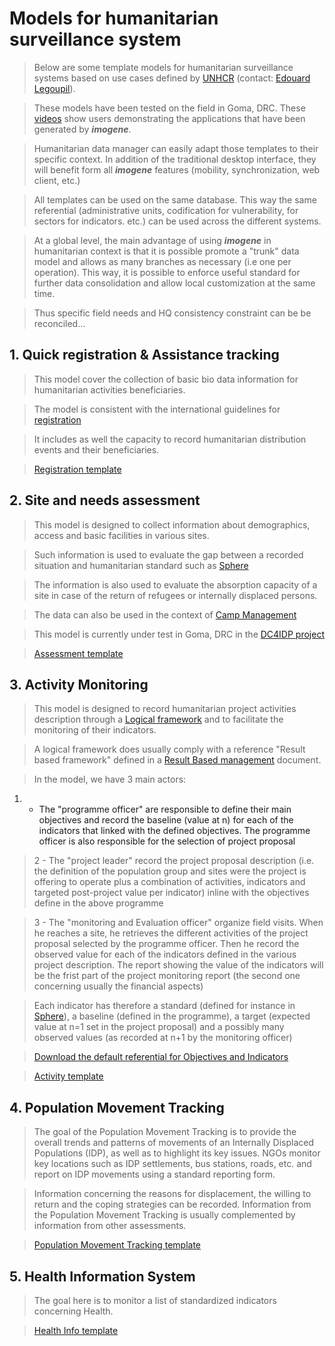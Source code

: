 

# Models for humanitarian surveillance system #

> Below are some template models for humanitarian surveillance systems based on use cases defined by [UNHCR](http://www.unhcr.org) (contact: [Edouard Legoupil](mailto:legoupil@unhcr.org)).

> These models have been tested on the field in Goma, DRC. These [videos](http://humanitarian-android.org/Imogene) show users demonstrating the applications that have been generated by _**imogene**_.

> Humanitarian data manager can easily adapt those templates to their specific context. In addition of the traditional desktop interface, they will benefit form all _**imogene**_ features (mobility, synchronization, web client, etc.)

> All templates can be used on the same database. This way the same referential (administrative units, codification for vulnerability, for sectors for indicators. etc.) can be used across the different systems.

> At a global level, the main advantage of using _**imogene**_ in humanitarian context is that it is possible promote a "trunk" data model and allows as many branches as necessary (i.e one per operation). This way, it is possible to enforce useful standard for further data consolidation and allow local customization at the same time.

> Thus specific field needs and HQ consistency constraint can be be reconciled...


## 1. Quick registration & Assistance tracking ##

> This model cover the collection of basic bio data information for humanitarian activities beneficiaries.

> The model is consistent with the international guidelines for [registration](http://www.unhcr.org/refworld/pdfid/3f967dc14.pdf)

> It includes as well the capacity to record humanitarian distribution events and their beneficiaries.

> [Registration template](http://unhcrro:eizu8Thu@svn.epidefender.org/svn/unhcr/model/UnhcrRegistration/UnhcrRegistration/)


## 2. Site and needs assessment ##

> This model is designed to collect information about demographics, access and basic facilities in various sites.

> Such information is used to evaluate the gap between a recorded situation and humanitarian standard such as [Sphere](http://www.sphereproject.org/)

> The information is also used to evaluate the absorption capacity of a site in case of the return of refugees or internally displaced persons.

> The data can also be used in the context of [Camp Management](http://www.nrc.no/?aid=9380323)

> This model is currently under test in Goma, DRC in the [DC4IDP project](http://www.dc4idp.org/htdocs/modules/mobiledatacollection/)

> [Assessment template](http://unhcrro:eizu8Thu@svn.epidefender.org/svn/unhcr/model/UnhcrAssessment/)


## 3. Activity Monitoring ##

> This model is designed to record humanitarian project activities description through a [Logical framework](http://en.wikipedia.org/wiki/Logical_framework_approach) and to facilitate the monitoring of their indicators.

> A logical framework does usually comply with a reference "Result based framework" defined in a [Result Based management](http://www.oecd.org/dataoecd/23/27/35281194.pdf) document.

> In the model, we have 3 main actors:

  1. - The "programme officer" are responsible to define their main objectives and record the baseline (value at n) for each of the indicators that linked with the defined objectives. The programme officer is also responsible for the selection of project proposal

> 2 - The "project leader" record the project proposal description (i.e. the definition of the population group and sites were the project is offering to operate plus a combination of activities, indicators and targeted post-project value per indicator) inline with the objectives define in the above programme

> 3 - The "monitoring and Evaluation officer" organize field visits.  When he reaches a site, he retrieves the different activities of the project proposal selected by the programme officer. Then he record the observed value for each of the indicators defined in the various project description. The report showing the value of the indicators will be the frist part of the project monitoring report (the second one concerning usually the financial aspects)

> Each indicator has therefore a standard (defined  for instance in [Sphere](http://www.sphereproject.org/)), a baseline (defined in the programme), a target (expected value at n=1 set in the project proposal) and a possibly many observed values (as recorded at n+1 by the monitoring officer)

> [Download the default referential for Objectives and Indicators](http://imogene.googlecode.com/svn/wiki/resources/Activity_insertdefaultdata.zip)

> [Activity template](http://unhcrro:eizu8Thu@svn.epidefender.org/svn/unhcr/model/UnhcrActivityMonitoring/)


## 4. Population Movement Tracking ##

> The goal of the Population Movement Tracking is to provide the overall trends and patterns of movements of an Internally Displaced Populations (IDP), as well as to highlight its key issues. NGOs monitor key locations such as IDP settlements, bus stations, roads, etc. and report on IDP movements using a standard reporting form.

> Information concerning the reasons for displacement, the willing to return and the coping strategies can be recorded.
> Information from the Population Movement Tracking is usually complemented by information from other assessments.

> [Population Movement Tracking template](http://unhcrro:eizu8Thu@svn.epidefender.org/svn/unhcr/model/UnhcrPMT/)


## 5. Health Information System ##

> The goal here is to monitor a list of standardized indicators concerning Health.

> [Health Info template](http://unhcrro:eizu8Thu@svn.epidefender.org/svn/unhcr/model/UnhcrHealthInfo/)